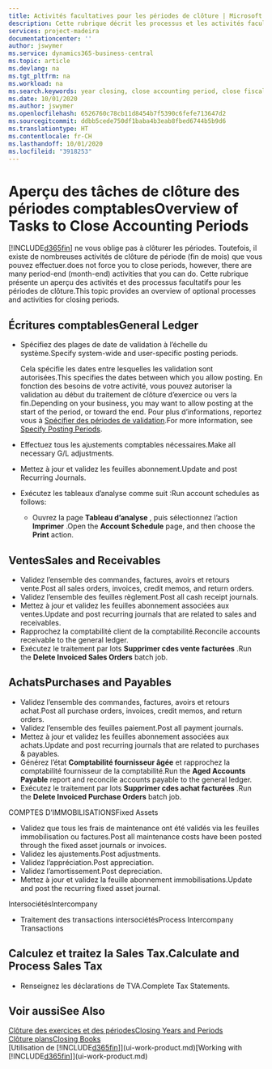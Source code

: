 ```yaml
---
title: Activités facultatives pour les périodes de clôture | Microsoft Docs
description: Cette rubrique décrit les processus et les activités facultatifs pour la clôture des périodes comptables dans Business Central.
services: project-madeira
documentationcenter: ''
author: jswymer
ms.service: dynamics365-business-central
ms.topic: article
ms.devlang: na
ms.tgt_pltfrm: na
ms.workload: na
ms.search.keywords: year closing, close accounting period, close fiscal year, aging, creditor payments, vendor payments
ms.date: 10/01/2020
ms.author: jswymer
ms.openlocfilehash: 6526760c78cb11d8454b7f5390c6fefe713647d2
ms.sourcegitcommit: ddbb5cede750df1baba4b3eab8fbed6744b5b9d6
ms.translationtype: HT
ms.contentlocale: fr-CH
ms.lasthandoff: 10/01/2020
ms.locfileid: "3918253"
---
```

# <a name="overview-of-tasks-to-close-accounting-periods"></a><span data-ttu-id="d38a3-103">Aperçu des tâches de clôture des périodes comptables</span><span class="sxs-lookup"><span data-stu-id="d38a3-103">Overview of Tasks to Close Accounting Periods</span></span>
[!INCLUDE[d365fin](includes/d365fin_md.md)] <span data-ttu-id="d38a3-104">ne vous oblige pas à clôturer les périodes. Toutefois, il existe de nombreuses activités de clôture de période (fin de mois) que vous pouvez effectuer.</span><span class="sxs-lookup"><span data-stu-id="d38a3-104">does not force you to close periods, however, there are many period-end (month-end) activities that you can do.</span></span> <span data-ttu-id="d38a3-105">Cette rubrique présente un aperçu des activités et des processus facultatifs pour les périodes de clôture.</span><span class="sxs-lookup"><span data-stu-id="d38a3-105">This topic provides an overview of optional processes and activities for closing periods.</span></span>  

## <a name="general-ledger"></a><span data-ttu-id="d38a3-106">Écritures comptables</span><span class="sxs-lookup"><span data-stu-id="d38a3-106">General Ledger</span></span>
* <span data-ttu-id="d38a3-107">Spécifiez des plages de date de validation à l’échelle du système.</span><span class="sxs-lookup"><span data-stu-id="d38a3-107">Specify system-wide and user-specific posting periods.</span></span>  

    <span data-ttu-id="d38a3-108">Cela spécifie les dates entre lesquelles les validation sont autorisées.</span><span class="sxs-lookup"><span data-stu-id="d38a3-108">This specifies the dates between which you allow posting.</span></span> <span data-ttu-id="d38a3-109">En fonction des besoins de votre activité, vous pouvez autoriser la validation au début du traitement de clôture d’exercice ou vers la fin.</span><span class="sxs-lookup"><span data-stu-id="d38a3-109">Depending on your business, you may want to allow posting at the start of the period, or toward the end.</span></span> <span data-ttu-id="d38a3-110">Pour plus d’informations, reportez vous à [Spécifier des périodes de validation](finance-how-specify-posting-periods.md).</span><span class="sxs-lookup"><span data-stu-id="d38a3-110">For more information, see [Specify Posting Periods](finance-how-specify-posting-periods.md).</span></span>  
* <span data-ttu-id="d38a3-111">Effectuez tous les ajustements comptables nécessaires.</span><span class="sxs-lookup"><span data-stu-id="d38a3-111">Make all necessary G/L adjustments.</span></span>  
* <span data-ttu-id="d38a3-112">Mettez à jour et validez les feuilles abonnement.</span><span class="sxs-lookup"><span data-stu-id="d38a3-112">Update and post Recurring Journals.</span></span>  
  <!--* Process Consolidations-->
* <span data-ttu-id="d38a3-113">Exécutez les tableaux d’analyse comme suit :</span><span class="sxs-lookup"><span data-stu-id="d38a3-113">Run account schedules as follows:</span></span>  
  * <span data-ttu-id="d38a3-114">Ouvrez la page **Tableau d’analyse** , puis sélectionnez l’action **Imprimer** .</span><span class="sxs-lookup"><span data-stu-id="d38a3-114">Open the **Account Schedule** page, and then choose the **Print** action.</span></span>  

## <a name="sales-and-receivables"></a><span data-ttu-id="d38a3-115">Ventes</span><span class="sxs-lookup"><span data-stu-id="d38a3-115">Sales and Receivables</span></span>
* <span data-ttu-id="d38a3-116">Validez l’ensemble des commandes, factures, avoirs et retours vente.</span><span class="sxs-lookup"><span data-stu-id="d38a3-116">Post all sales orders, invoices, credit memos, and return orders.</span></span>  
* <span data-ttu-id="d38a3-117">Validez l’ensemble des feuilles règlement.</span><span class="sxs-lookup"><span data-stu-id="d38a3-117">Post all cash receipt journals.</span></span>  
* <span data-ttu-id="d38a3-118">Mettez à jour et validez les feuilles abonnement associées aux ventes.</span><span class="sxs-lookup"><span data-stu-id="d38a3-118">Update and post recurring journals that are related to sales and receivables.</span></span>  
* <span data-ttu-id="d38a3-119">Rapprochez la comptabilité client de la comptabilité.</span><span class="sxs-lookup"><span data-stu-id="d38a3-119">Reconcile accounts receivable to the general ledger.</span></span>  
* <span data-ttu-id="d38a3-120">Exécutez le traitement par lots **Supprimer cdes vente facturées** .</span><span class="sxs-lookup"><span data-stu-id="d38a3-120">Run the **Delete Invoiced Sales Orders** batch job.</span></span>  

## <a name="purchases-and-payables"></a><span data-ttu-id="d38a3-121">Achats</span><span class="sxs-lookup"><span data-stu-id="d38a3-121">Purchases and Payables</span></span>
* <span data-ttu-id="d38a3-122">Validez l’ensemble des commandes, factures, avoirs et retours achat.</span><span class="sxs-lookup"><span data-stu-id="d38a3-122">Post all purchase orders, invoices, credit memos, and return orders.</span></span>  
* <span data-ttu-id="d38a3-123">Validez l’ensemble des feuilles paiement.</span><span class="sxs-lookup"><span data-stu-id="d38a3-123">Post all payment journals.</span></span>  
* <span data-ttu-id="d38a3-124">Mettez à jour et validez les feuilles abonnement associées aux achats.</span><span class="sxs-lookup"><span data-stu-id="d38a3-124">Update and post recurring journals that are related to purchases & payables.</span></span>  
* <span data-ttu-id="d38a3-125">Générez l’état **Comptabilité fournisseur âgée** et rapprochez la comptabilité fournisseur de la comptabilité.</span><span class="sxs-lookup"><span data-stu-id="d38a3-125">Run the **Aged Accounts Payable** report and reconcile accounts payable to the general ledger.</span></span>  
* <span data-ttu-id="d38a3-126">Exécutez le traitement par lots **Supprimer cdes achat facturées** .</span><span class="sxs-lookup"><span data-stu-id="d38a3-126">Run the **Delete Invoiced Purchase Orders** batch job.</span></span>  

<span data-ttu-id="d38a3-127">COMPTES D’IMMOBILISATIONS</span><span class="sxs-lookup"><span data-stu-id="d38a3-127">Fixed Assets</span></span>
* <span data-ttu-id="d38a3-128">Validez que tous les frais de maintenance ont été validés via les feuilles immobilisation ou factures.</span><span class="sxs-lookup"><span data-stu-id="d38a3-128">Post all maintenance costs have been posted through the fixed asset journals or invoices.</span></span>
* <span data-ttu-id="d38a3-129">Validez les ajustements.</span><span class="sxs-lookup"><span data-stu-id="d38a3-129">Post adjustments.</span></span>
* <span data-ttu-id="d38a3-130">Validez l’appréciation.</span><span class="sxs-lookup"><span data-stu-id="d38a3-130">Post appreciation.</span></span>
* <span data-ttu-id="d38a3-131">Validez l’amortissement.</span><span class="sxs-lookup"><span data-stu-id="d38a3-131">Post depreciation.</span></span>
* <span data-ttu-id="d38a3-132">Mettez à jour et validez la feuille abonnement immobilisations.</span><span class="sxs-lookup"><span data-stu-id="d38a3-132">Update and post the recurring fixed asset journal.</span></span>

<span data-ttu-id="d38a3-133">Intersociétés</span><span class="sxs-lookup"><span data-stu-id="d38a3-133">Intercompany</span></span>
* <span data-ttu-id="d38a3-134">Traitement des transactions intersociétés</span><span class="sxs-lookup"><span data-stu-id="d38a3-134">Process Intercompany Transactions</span></span>

## <a name="calculate-and-process-sales-tax"></a><span data-ttu-id="d38a3-135">Calculez et traitez la Sales Tax.</span><span class="sxs-lookup"><span data-stu-id="d38a3-135">Calculate and Process Sales Tax</span></span>
* <span data-ttu-id="d38a3-136">Renseignez les déclarations de TVA.</span><span class="sxs-lookup"><span data-stu-id="d38a3-136">Complete Tax Statements.</span></span>  

## <a name="see-also"></a><span data-ttu-id="d38a3-137">Voir aussi</span><span class="sxs-lookup"><span data-stu-id="d38a3-137">See Also</span></span>
[<span data-ttu-id="d38a3-138">Clôture des exercices et des périodes</span><span class="sxs-lookup"><span data-stu-id="d38a3-138">Closing Years and Periods</span></span>](year-close-years-periods.md)  
[<span data-ttu-id="d38a3-139">Clôture plans</span><span class="sxs-lookup"><span data-stu-id="d38a3-139">Closing Books</span></span>](year-close-books.md)  
<span data-ttu-id="d38a3-140">[Utilisation de [!INCLUDE[d365fin](includes/d365fin_md.md)]](ui-work-product.md)</span><span class="sxs-lookup"><span data-stu-id="d38a3-140">[Working with [!INCLUDE[d365fin](includes/d365fin_md.md)]](ui-work-product.md)</span></span>
